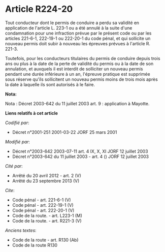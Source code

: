 # Article R224-20

Tout conducteur dont le permis de conduire a perdu sa validité en application de l'article L. 223-1 ou a été annulé à la
suite d'une condamnation pour une infraction prévue par le présent code ou par les articles 221-6-1, 222-19-1 ou 222-20-1 du
code pénal, et qui sollicite un nouveau permis doit subir à nouveau les épreuves prévues à l'article R. 221-3.

Toutefois, pour les conducteurs titulaires du permis de conduire depuis trois ans ou plus à la date de la perte de validité
du permis ou à la date de son annulation, et auxquels il est interdit de solliciter un nouveau permis pendant une durée
inférieure à un an, l'épreuve pratique est supprimée sous réserve qu'ils sollicitent un nouveau permis moins de trois mois
après la date à laquelle ils sont autorisés à le faire.

**Nota:**

Nota : Décret 2003-642 du 11 juillet 2003 art. 9 : application à Mayotte.

**Liens relatifs à cet article**

_Codifié par_:

  - Décret n°2001-251 2001-03-22 JORF 25 mars 2001

_Modifié par_:

  - Décret n°2003-642 2003-07-11 art. 4 IX, X, XI JORF 12 juillet 2003
  - Décret n°2003-642 du 11 juillet 2003 - art. 4 () JORF 12 juillet 2003

_Cité par_:

  - Arrêté du 20 avril 2012 - art. 2 (V)
  - Arrêté du 23 septembre 2013 (V)

_Cite_:

  - Code pénal - art. 221-6-1 (V)
  - Code pénal - art. 222-19-1 (V)
  - Code pénal - art. 222-20-1 (V)
  - Code de la route. - art. L223-1 (M)
  - Code de la route. - art. R221-3 (V)

_Anciens textes_:

  - Code de la route - art. R130 (Ab)
  - Code de la route R130
